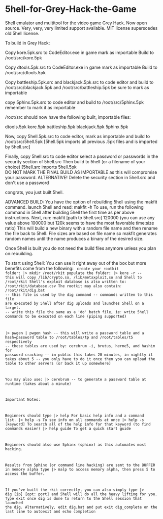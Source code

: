 # 5hell-for-Grey-Hack-the-Game
Shell emulator and multitool for the video game Grey Hack.
Now open source. 
Very, very, very limited support available.
MIT license superscedes old 5hell license.

To build in Grey Hack:

Copy kore.5pk.src to CodeEditor.exe in game
mark as importable
Build to /root/src/kore.5pk

Copy dtools.5pk.src to CodeEditor.exe in game
mark as importable
Build to /root/src/dtools.5pk

Copy battleship.5pk.src and blackjack.5pk.src to code editor and build to
/root/src/blackjack.5pk and /root/src/battleship.5pk
be sure to mark as importable

copy 5phinx.5pk.src to code editor and build to
/root/src/5phinx.5pk
remember to mark it as importable

/root/src should now have the following built, importable files:

dtools.5pk
kore.5pk
battleship.5pk
blackjack.5pk
5phinx.5pk

Now, copy 5hell.5pk.src to code editor, mark as importable and build to
/root/src/5hell.5pk
[5hell.5pk imports all previous .5pk files and is imported by 5hell.src]

Finally, copy 5hell.src to code editor
select a password or passwords in the security section of 5hell.src
Then build to 5hell (or a filename of your choice)
[5hell.src imports 5hell.5pk\
DO NOT MARK THE FINAL BUILD AS IMPORTABLE as this will compromise your password.
ALTERNATIVE! Delete the security section in 5hell.src and don't use a password

congrats, you just built 5hell.

ADVANCED BUILD:
You have the option of rebuilding 5hell using the makfit command.
launch 5hell and read: makfit -h
To use, run the following command in 5hell after building 5hell the first time as per above instructions.
Next, run: makfit [path to 5hell.src] 120000
(you can use any value above 100000 but 120k seems to have the most favorable time:size ratio)
This will build a new binary with a random file name and then rename the file back to 5hell.
File sizes are based on file name so makfit generates random names until the name produces a binary of the desired size.

Once 5hell is built you do not need the build files anymore unless you plan on rebuilding.

To start using 5hell:
You can use it right away out of the box but more benefits come from the following:
<code>
create your rootkit folder:
|> mkdir /root/rkit
populate the folder:
|> kore -r
-- this will copy /lib/crypto.so, /lib/metaxploit.so and 5hell to /root/rkit
5hell's exploit database is also written to:
/root/rkit/database.csv
The rootkit may also contain:
/root/rkit/dig.bat
-- this file is used by the dig command
-- commands written to this file are executed by 5hell after dig uploads and launches 5hell on a target.
-- write this file the same as a 'do' batch file, ie: write 5hell commands to be executed on each line (piping supported)

|> pwgen | pwgen hash
-- this will write a password table and a hash=password table to /root/tables/tp and /root/tables/t5 respectively
-- these tables are used by: cerebrum -i, brutus, herme5, and hashim for password cracking
-- in public this takes 20 minutes, in nightly it takes about 5
-- you only have to do it once then you can upload the table to other servers (or back it up somewhere)

You may also use:
|> cerebrum
-- to generate a password table at runtime (takes about a minute)

Important Notes:

Beginners should type 
|> help
For basic help info and a command list.
|> help -s
To see info on all commands at once
|> help -s [keyword]
To search all of the help info for that keyword (to find commands easier)
|> help guide
To get a quick start guide

Beginners should also use 5phinx (sphinx) as this automates most hacking.

Results from 5phinx (or command line hacking) are sent to the BUFFER in memory alpha
type
|> malp
to access memory alpha, then press 5 to access the buffer.

If you've built the rkit correctly, you can also simply type
|> dig [ip] [opt: port]
and 5hell will do all the heavy lifting for you.
Type exit once dig is done to return to the 5hell session that launched the dig.
Alternatively, edit dig.bat and put 
exit dig_complete
on the last line to autoexit and echo completion
<code>
